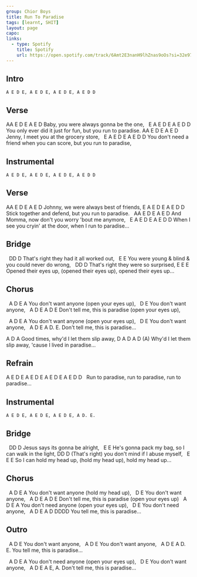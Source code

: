 ```yaml
---
group: Chior Boys
title: Run To Paradise
tags: [learnt, SHIT]
layout: page
capo: 
links: 
  - type: Spotify
    title: Spotify
    url: https://open.spotify.com/track/6Amt2E3nanH9lhZnas9oOs?si=32e97ab4274a4b19
---
```


## Intro

```chordpro
A E D E, A E D E, A E D E, A E D D
```

## Verse

AA E D        E             A        E D
Baby, you were always gonna be the one,
&nbsp;        E           A          E D        E          A  E D D
You only ever did it just for fun, but you run to paradise.
AA  E D  E                A          E D
Jenny, I meet you at the grocery store,
&nbsp;         E                  A           E D        E          A  E D D
You don't need a friend when you can score, but you run to paradise,

## Instrumental

```chordpro
A E D E, A E D E, A E D E, A E D D
```

## Verse

AA   E D E             A             E D
Johnny, we were always best of friends,
E              A        E D        E          A  E D D
Stick together and defend, but you run to paradise.
&nbsp;   AA  E D              E              A     E D
And Momma, now don't you worry 'bout me anymore,
&nbsp;      E              A         E D       E          A E D D
When I see you cryin' at the door, when I run to paradise...

## Bridge

&nbsp; DD                         D
That's right they had it all worked out,
&nbsp;        E                         E
You were young & blind & you could never do wrong,
&nbsp; DD                       D
That's right they were so surprised,
E                      E                      E
Opened their eyes up, (opened their eyes up), opened their eyes up...

## Chorus

&nbsp;  A               D  E              A
You don't want anyone (open your eyes up),
&nbsp;                  D  E
You don't want anyone,
&nbsp;  A              D E          A     D         E
Don't tell me, this is paradise (open your eyes up),

&nbsp;  A               D  E              A
You don't want anyone (open your eyes up),
&nbsp;                  D  E
You don't want anyone,
&nbsp;  A              D E          A  D. E.
Don't tell me, this is paradise...

A           D                 A
Good times, why'd I let them slip away,
D                 A                  D            A     D (A)
Why'd I let them slip away, 'cause I lived in paradise...

## Refrain

A E D E          A  E D E          A  E D E          A  E D <loud> D
&nbsp;   Run to paradise,  run to paradise,  run to paradise...

## Instrumental

```chordpro
A E D E, A E D E, A E D E, A D. E.
```

## Bridge

&nbsp; DD                     D
Jesus says its gonna be alright,
&nbsp;          E                     E
He's gonna pack my bag, so I can walk in the light,
 DD                                 D
(That's right) you don't mind if I abuse myself,
&nbsp;        E                 E                 E
So I can hold my head up, (hold my head up), hold my head up...

## Chorus
&nbsp;  A               D  E            A
You don't want anyone (hold my head up),
&nbsp;                  D  E
You don't want anyone,
&nbsp;  A              D E          A     D         E
Don't tell me, this is paradise (open your eyes up)
&nbsp;  A               D  E              A
You don't need anyone (open your eyes up),
&nbsp;                  D  E
You don't need anyone,
&nbsp;  A            D E          A   D <build up> DDDD
You tell me, this is paradise...

## Outro
&nbsp;  A               D  E
You don't want anyone,
&nbsp;  A               D  E
You don't want anyone,
&nbsp;  A            D E          A     D. E.
You tell me, this is paradise...

&nbsp;  A               D  E              A
You don't need anyone (open your eyes up),
&nbsp;                  D  E
You don't want anyone,
&nbsp;  A              D E          A  E, A.
Don't tell me, this is paradise...

